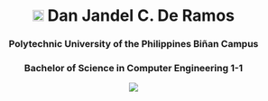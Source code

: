<h1 align="center"> <img src="https://i.pinimg.com/originals/6a/d3/9d/6ad39d276ee6d4ec30c1149558e02c20.png" width ="20" height ="20"> Dan Jandel C. De Ramos </h1>
<h3 align="center">  Polytechnic University of the Philippines Biñan Campus </h3>
<h3 align="center">Bachelor of Science in Computer Engineering 1-1</h3>

<p align="center">
<img src ="https://github-production-user-asset-6210df.s3.amazonaws.com/122150371/244875431-36634372-eb47-4bce-9a8a-22ab7fa0c05f.gif">
</p>
